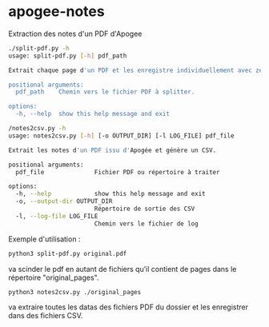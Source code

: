 # apogee-notes
Extraction des notes d'un PDF d'Apogee

```bash
./split-pdf.py -h
usage: split-pdf.py [-h] pdf_path

Extrait chaque page d'un PDF et les enregistre individuellement avec zéro-padding.

positional arguments:
  pdf_path    Chemin vers le fichier PDF à splitter.

options:
  -h, --help  show this help message and exit
```

```bash
/notes2csv.py -h
usage: notes2csv.py [-h] [-o OUTPUT_DIR] [-l LOG_FILE] pdf_file

Extrait les notes d'un PDF issu d'Apogée et génère un CSV.

positional arguments:
  pdf_file              Fichier PDF ou répertoire à traiter

options:
  -h, --help            show this help message and exit
  -o, --output-dir OUTPUT_DIR
                        Répertoire de sortie des CSV
  -l, --log-file LOG_FILE
                        Chemin vers le fichier de log
```

Exemple d'utilisation : 
```bash
python3 split-pdf.py original.pdf
```
va scinder le pdf en autant de fichiers qu’il contient de pages dans le répertoire "original_pages".

```bash
python3 notes2csv.py ./original_pages
```
va extraire toutes les datas des fichiers PDF du dossier et les enregistrer dans des fichiers CSV.
